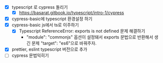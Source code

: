 - [x] typescript 로 cypress 돌리기
  - [x] https://basarat.gitbook.io/typescript/intro-1/cypress
- [x] cypress-basic에 typescript 환경설정 하기
 - [x] cypress-basic js에서 ts로 이주하기
   - [x] Typescript ReferenceError: exports is not defined 문제 해결하기
     - "module": "commonjs" 옵션이 설정돼서 exports 문법으로 반환해서 생긴 문제 "target": "es6"으로 바꿔주자.
- [x] prettier, eslint typescript 버전으로 추가
- [ ] cypress 문법익히기
